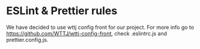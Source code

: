 # ESLint & Prettier rules

We have decided to use wttj config front for our project. For more info go to https://github.com/WTTJ/wttj-config-front, check .eslintrc.js and prettier.config.js.